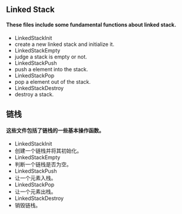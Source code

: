 ## Linked Stack
#### These files include some  fundamental functions about linked stack.
- LinkedStackInit
 - create a new linked stack and initialize it.
- LinkedStackEmpty
 - judge a stack is empty or not.
- LinkedStackPush
 - push a element into the stack.
- LinkedStackPop
 - pop a element out of the stack.
- LinkedStackDestroy
 - destroy a stack.

## 链栈
#### 这些文件包括了链栈的一些基本操作函数。

- LinkedStackInit
 - 创建一个链栈并将其初始化。
- LinkedStackEmpty
 - 判断一个链栈是否为空。
- LinkedStackPush
 - 让一个元素入栈。
- LinkedStackPop
 - 让一个元素出栈。
- LinkedStackDestroy
 - 销毁链栈。
